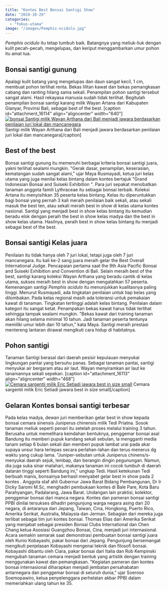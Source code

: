 ```yaml
---
title: "Kontes Best Bonsai Santigi Show"
date: "2019-10-29"
categories: 
  - "fokus-utama"
image: "/images/Pemphis-ocidulo.jpg"
---
```


_Pemphis ocidulo_ itu tetap tumbuh baik. Batangnya yang meliuk-liuk dengan kulit pecah-pecah, mengelupas, dan keriput menggambarkan umur pohon itu amat tua.

## Bonsai santigi gunung

Apalagi kulit batang yang mengelupas dan daun sangat kecil, 1 cm, membuat pohon terlihat renta. Bekas lilitan kawat dan bekas pemangkasan cabang dan ranting hilang sama sekali. Penampilan pohon santigi tersebut sangat alami. Hasil rekayasa manusia sudah tidak terlihat. Begitulah penampilan bonsai santigi karang milik Wayan Artana dari Kabupaten Gianyar, Provinsi Bali, sebagai best of the best. \[caption id="attachment\_16114" align="aligncenter" width="640"\][![bonsai Santigi milik Wayan Arthana dari Bali menjadi jawara berdasarkan penilaian juri lokal dan mancanegara](/images/bonsai_640x347.jpg)](http://localhost/mitra/wp-content/uploads/2019/10/bonsai_640x347.jpg) Santigi milik Wayan Arthana dari Bali menjadi jawara berdasarkan penilaian juri lokal dan mancanegara\[/caption\]

## Best of the best

Bonsai santigi gunung itu memenuhi berbagai kriteria bonsai santigi juara, yakni terlihat sealami mungkin. "Gerak dasar, penampilan, keserasian, kematangan sudah sangat alami," ujar Maya Rusmayadi, ketua juri kelas utama yang juga menilai kelas bintang dalam kontes bertajuk "Grand Indonesian Bonsai and Suiseki Exhibition ". Para juri sepakat menobatkan tanaman anggota famili Lythraceae itu sebagai bonsai terbaik. Koleksi Artana itu menyisihkan 35 peserta kelas bintang. Kelas itu diperuntukkan bagi bonsai yang pernah 3 kali meraih penilaian baik sekali, atau sekali masuk the best ten, atau sekali meraih best in show di kelas utama kontes nasional. Santigi yang menjadi best in show kelas bintang itu kemudian beradu elok dengan peraih the best in show kelas madya dan the best in show kelas utama. Hasilnya, peraih best in show kelas bintang itu menjadi sebagai best of the best.

## Bonsai santigi Kelas juara

Penilaian itu tidak hanya oleh 7 juri lokal, tetapi juga oleh 7 juri mancanegara. Itu kali ke-2 sang juara meraih gelar the Best Overall International Judge. Pencapaian pertama saat the 9th Asia Pacific Bonsai and Suiseki Exhibition and Convention di Bali. Selain meraih best of the best, santigi karang koleksi Wayan Arthana yang beradu cantik di kelas utama, sukses meraih best in show dengan mengalahkan 57 peserta. Kemenangan santigi _Pemphis acidulo_ itu menunjukkan kualitasnya paling tinggi. Menurut Rusmayadi, ada tingkatan penilaian untuk tiap kelas yang dilombakan. Pada kelas regional masih ada toleransi untuk pemakaian kawat di tanaman. Tingkatan tertinggi adalah kelas bintang. Penilaian dalam kategori itu sangat ketat. Penampakan bekas kawat harus tidak terlihat sehingga tampak sealami mungkin. "Bekas kawat dari training tanaman akan hilang selama minimal 10 tahun. Jadi tanaman peserta tentunya memiliki umur lebih dari 10 tahun," kata Maya. Santigi meraih prestasi mentereng lantaran dirawat mengikuti cara hidup di habitatnya.

## Pohon santigi

Tanaman Santigi berasal dari daerah pesisir kepulauan menyukai lingkungan pantai yang bersuhu panas. Sebagai tanaman pantai, santigi menyukai air bergaram atau air laut. Wayan menyiramkan air laut ke tanamannya sekali sepekan. \[caption id="attachment\_16113" align="aligncenter" width="468"\][![Cemara sargentii milik Eric Setiadi jawara best in size small](/images/bonsai_468x480.jpg)](http://localhost/mitra/wp-content/uploads/2019/10/bonsai_468x480.jpg) Cemara sargentii milik Eric Setiadi jawara best in size small\[/caption\]

## Gelaran Kontes bonsai santigi terbesar

Pada kelas madya, dewan juri memberikan gelar best in show kepada bonsai cemara sinensis Juniperus chinensis milik Tedi Priatna. Sosok tanaman meliuk seperti penari itu setelah proses melalui training 3 tahun. Berusaha untuk memelihara keindahan bentuknya, penggemar bonsai asal Bandung itu memberi pupuk kandang sekali sebulan, la mengganti media tanam setiap 6 bulan sekali dan memberi pupuk lambat urai pada akar supaya unsur hara terlepas secara perlahan-lahan dan terus menerus dg waktu yang cukup lama. "Juniper-sebutan untuk Juniperus chinens/s-menyukai daerah sejuk, lembap, dan berangin dingin pegunungan. Namun, dia juga suka sinar matahari, makanya tanaman ini cocok tumbuh di daerah dataran tinggi seperti Bandung ini," ungkap Tedi. Hasil ketekunan Tedi berbuah manis, bonsainya berhasil menyabet gelar best in show pada 2 kontes . Anggota staf ahli Gubernur Jawa Barat Bidang Pembangunan, Dr Ir Dicky Saromi M.Sc, menghadiri pembukaan kontes di Bale Pare, Kota Baru Parahyangan, Padalarang, Jawa Barat. Undangan lain praktisi, kolektor, penggemar bonsai dari manca negara. Kontes dan pameran bonsai santigi PPBI dinilai tersukses dihadiri pengunjung warga negara asing dari 20 negara, di antaranya dari Jepang, Taiwan, Cina, Hongkong, Puerto Rico, Amerika Serikat, Australia, Malaysia dan Jerman. Sebagian dari mereka juga terlibat sebagai tim juri kontes bonsai. Thomas Elias dari Amerika Serikat yang menjabat sebagai presiden Bonsai Clubs International dan Chen Chang ketua Asosiasi Guangzhou Bonsai, Cina, menjadi juri internasional. Acara semakin semarak saat demonstrasi pembuatan bonsai santigi juara oleh Kunio Kobayashi, pakar bonsai dari Jepang. Pengunjung bersemangat mengikuti penjelasan Kobayashi mengenai teknik dan filosofi bonsai. Kobayashi dibantu oleh Ciara, pakar bonsai dari Italia dan Rob Kempinski mengubah tanaman cemara menjadi bentuk yang artistik dengan training menggunakan kawat dan pemangkasan. "Kegiatan pameran dan kontes bonsai internasional diharapkan menjadi jembatan persahabatan antarnegara dan penggemar bonsai di seluruh dunia," ujar Soeroso Soemopawiro, ketua penyelenggara perhelatan akbar PPBI dalam memeriahkan ulang tahun ke 35.
